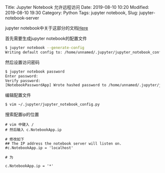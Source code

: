 Title: Jupyter Notebook 允许远程访问
Date: 2019-08-10 10:20
Modified: 2019-08-10 19:30
Category: Python
Tags: jupyter notebook,
Slug: jupyter-notebook-server

jupyter notebook中关于这部分的文档[Here](https://jupyter-notebook.readthedocs.io/en/stable/public_server.html)

首先需要生成jupyter notebook的配置文件
```bash
$ jupyter notebook --generate-config
Writing default config to: /home/unnamed/.jupyter/jupyter_notebook_config.py
```

然后设置访问密码
```bash
$ jupyter notebook password
Enter password:
Verify password:
[NotebookPasswordApp] Wrote hashed password to /home/unnamed/.jupyter/jupyter_notebook_config.json
```

编辑配置文件
```bash
$ vim ~/.jupyter/jupyter_notebook_config.py 
```

搜索配置ip的位置
```
# vim 中键入 /
# 然后输入 c.NotebookApp.ip

# 修改如下
## The IP address the notebook server will listen on.
#c.NotebookApp.ip = 'localhost'

# 为

c.NotebookApp.ip = '*'
```
                      
